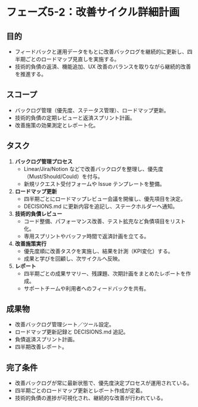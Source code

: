 # フェーズ5-2：改善サイクル詳細計画

## 目的
- フィードバックと運用データをもとに改善バックログを継続的に更新し、四半期ごとのロードマップ見直しを実施する。
- 技術的負債の返済、機能追加、UX 改善のバランスを取りながら継続的改善を推進する。

## スコープ
- バックログ管理（優先度、ステータス管理）、ロードマップ更新。  
- 技術的負債の定期レビューと返済スプリント計画。  
- 改善施策の効果測定とレポート化。

## タスク
1. **バックログ管理プロセス**
   - Linear/Jira/Notion などで改善バックログを整理し、優先度（Must/Should/Could）を付与。  
   - 新規リクエスト受付フォームや Issue テンプレートを整備。
2. **ロードマップ更新**
   - 四半期ごとにロードマップレビュー会議を開催し、優先項目を決定。  
   - DECISIONS.md に更新内容を追記し、ステークホルダーへ通知。
3. **技術的負債レビュー**
   - コード整備、パフォーマンス改善、テスト拡充など負債項目をリスト化。  
   - 専用スプリントやバッファ時間で返済計画を立てる。
4. **改善施策実行**
   - 優先度順に改善タスクを実施し、結果を計測（KPI変化）する。  
   - 成果と学びを回顧し、次サイクルへ反映。
5. **レポート**
   - 四半期ごとの成果サマリー、残課題、次期計画をまとめたレポートを作成。  
   - サポートチームや利用者へのフィードバックを共有。

## 成果物
- 改善バックログ管理シート／ツール設定。  
- ロードマップ更新記録と DECISIONS.md 追記。  
- 負債返済スプリント計画。  
- 四半期改善レポート。

## 完了条件
- 改善バックログが常に最新状態で、優先度決定プロセスが運用されている。  
- 四半期ごとのロードマップ更新とレポート作成が定着。  
- 技術的負債の進捗が可視化され、継続的な改善が行われている。
